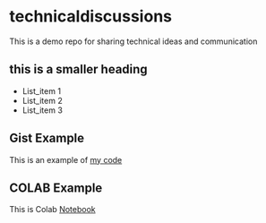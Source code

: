 # technicaldiscussions
This is a demo repo for sharing technical ideas and communication

## this is a smaller heading

* List_item 1
* List_item 2
* List_item 3


## Gist Example
This is an example of [my code](https://gist.github.com/B-Mathias/877e33f660aa528cd352956ea52d7c5d)


## COLAB Example
This is Colab [Notebook](https://colab.research.google.com/github/B-Mathias/technicaldiscussions/blob/main/techinal_docs.ipynb)
